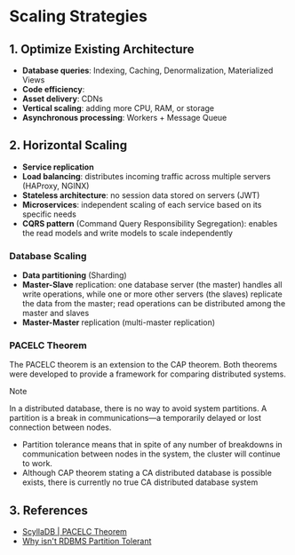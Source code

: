 # Scaling Strategies

## 1. Optimize Existing Architecture

- **Database queries**: Indexing, Caching, Denormalization, Materialized Views
- **Code efficiency**: 
- **Asset delivery**: CDNs
- **Vertical scaling**: adding more CPU, RAM, or storage 
- **Asynchronous processing**: Workers + Message Queue

## 2. Horizontal Scaling 

- **Service replication**
- **Load balancing**: distributes incoming traffic across multiple servers (HAProxy, NGINX)
- **Stateless architecture**: no session data stored on servers (JWT)
- **Microservices**: independent scaling of each service based on its specific needs
- **CQRS pattern** (Command Query Responsibility Segregation): enables the read models and write models to scale independently

### Database Scaling

- **Data partitioning** (Sharding)
- **Master-Slave** replication: one database server (the master) handles all write operations, while one or more other servers (the slaves) replicate the data from the master; read operations can be distributed among the master and slaves
- **Master-Master** replication (multi-master replication)

### PACELC Theorem

The PACELC theorem is an extension to the CAP theorem. Both theorems were developed to provide a framework for comparing distributed systems.

> [!NOTE]
> In a distributed database, there is no way to avoid system partitions. A partition is a break in communications—a temporarily delayed or lost connection between nodes. 
>
> - Partition tolerance means that in spite of any number of breakdowns in communication between nodes in the system, the cluster will continue to work.
> - Although CAP theorem stating a CA distributed database is possible exists, there is currently no true CA distributed database system

## 3. References
 
- [ScyllaDB | PACELC Theorem](https://www.scylladb.com/glossary/pacelc-theorem/)
- [Why isn't RDBMS Partition Tolerant](https://stackoverflow.com/questions/36404765/why-isnt-rdbms-partition-tolerant-in-cap-theorem-and-why-is-it-available)